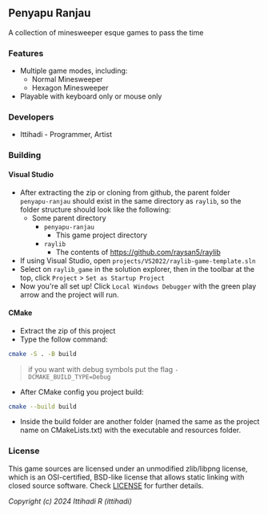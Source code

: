 ## Penyapu Ranjau

<!-- ![$(Game Title)](screenshots/screenshot000.png "$(Game Title)") -->

A collection of minesweeper esque games to pass the time

### Features

 - Multiple game modes, including:
     - Normal Minesweeper
     - Hexagon Minesweeper
 - Playable with keyboard only or mouse only

<!-- ### Controls -->

<!-- Keyboard: -->
<!--  - $(Game Control 01) -->
<!--  - $(Game Control 02) -->
<!--  - $(Game Control 03) -->

<!-- ### Screenshots -->

<!-- _TODO: Show your game to the world, animated GIFs recommended!._ -->

### Developers

 - Ittihadi - Programmer, Artist
 <!-- - $(Developer 02) - $(Role/Tasks Developed) -->
 <!-- - $(Developer 03) - $(Role/Tasks Developed) -->

<!-- ### Links -->

<!--  - YouTube Gameplay: $(YouTube Link) -->
<!--  - itch.io Release: $(itch.io Game Page) -->
<!--  - Steam Release: $(Steam Game Page) -->

### Building

#### Visual Studio

- After extracting the zip or cloning from github, the parent folder `penyapu-ranjau` should exist in the same directory as `raylib`, so the folder structure should look like the following:
    - Some parent directory
        - `penyapu-ranjau`
            - This game project directory
        - `raylib`
            - The contents of https://github.com/raysan5/raylib
- If using Visual Studio, open `projects/VS2022/raylib-game-template.sln`
- Select on `raylib_game` in the solution explorer, then in the toolbar at the top, click `Project` > `Set as Startup Project`
- Now you're all set up!  Click `Local Windows Debugger` with the green play arrow and the project will run.

#### CMake

- Extract the zip of this project
- Type the follow command:

```sh
cmake -S . -B build
```

> if you want with debug symbols put the flag `-DCMAKE_BUILD_TYPE=Debug`

- After CMake config you project build:

```sh
cmake --build build
```

- Inside the build folder are another folder (named the same as the project name on CMakeLists.txt) with the executable and resources folder.

### License

This game sources are licensed under an unmodified zlib/libpng license, which is an OSI-certified, BSD-like license that allows static linking with closed source software. Check [LICENSE](LICENSE) for further details.

<!-- $(Additional Licenses) -->

*Copyright (c) 2024 Ittihadi R (ittihadi)*
